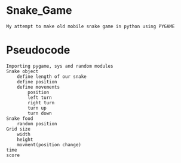 # Snake_Game

    My attempt to make old mobile snake game in python using PYGAME

# Pseudocode 
    Importing pygame, sys and random modules
    Snake object 
        define length of our snake
        define position
        define movements
            position
            left turn
            right turn
            turn up
            turn down
    Snake food
        random position
    Grid size
        width
        height
        movment(position change)
    time
    score
    